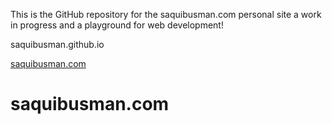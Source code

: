 This is the GitHub repository for the saquibusman.com personal site
a work in progress and a playground for web development!

saquibusman.github.io

[saquibusman.com](http://saquibusman.com/ "SaquibUsman.com")

saquibusman.com
=====================
